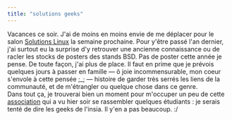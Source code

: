 ```yaml
---
title: "solutions geeks"
---
```


Vacances ce soir. J'ai de moins en moins envie de me déplacer pour le salon
[Solutions Linux](http://www.solutionslinux.fr) la semaine prochaine. Pour
y'être passé l'an dernier, j'ai surtout eu la surprise d'y retrouver une
ancienne connaissance ou de racler les stocks de posters des stands BSD. Pas
de poster cette année je pense. De toute façon, j'ai plus de place. Il faut en
prime que je prévois quelques jours à passer en famille — ô joie
incommensurable, mon coeur s'envole à cette pensée ;_; — histoire de garder
très serrés les liens de la communauté, et de m'étrangler ou quelque chose
dans ce genre.  
Dans tout ça, je trouverai bien un moment pour m'occuper un peu de cette
[association](http://tuxaco.ath.cx/uname/uname1.php?id=5) qui a vu hier soir
se rassembler quelques étudiants : je serais tenté de dire les geeks de
l'insia. Il y'en a pas beaucoup. :/

